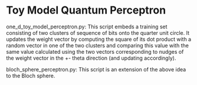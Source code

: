 # Toy Model Quantum Perceptron

one_d_toy_model_perceptron.py: This script embeds a training set consisting of two clusters of sequence of bits onto the quarter unit circle. It updates the weight vector by computing the square of its dot product with a random vector in one of the two clusters and comparing this value with the same value calculated using the two vectors corresponding to nudges of the weight vector in the +- theta direction (and updating accordingly).

bloch_sphere_perceptron.py: This script is an extension of the above idea to the Bloch sphere.
